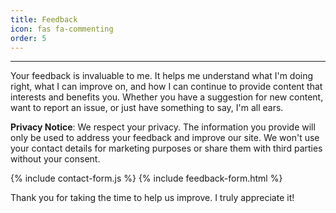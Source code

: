 ```yaml
---
title: Feedback
icon: fas fa-commenting
order: 5
---
```

---

Your feedback is invaluable to me. It helps me understand what I'm doing right, what I can improve on, and how I can continue to provide content that interests and benefits you. Whether you have a suggestion for new content, want to report an issue, or just have something to say, I'm all ears.

**Privacy Notice**: We respect your privacy. The information you provide will only be used to address your feedback and improve our site. We won't use your contact details for marketing purposes or share them with third parties without your consent.

{% include contact-form.js %}
{% include feedback-form.html %}

Thank you for taking the time to help us improve. I truly appreciate it!

